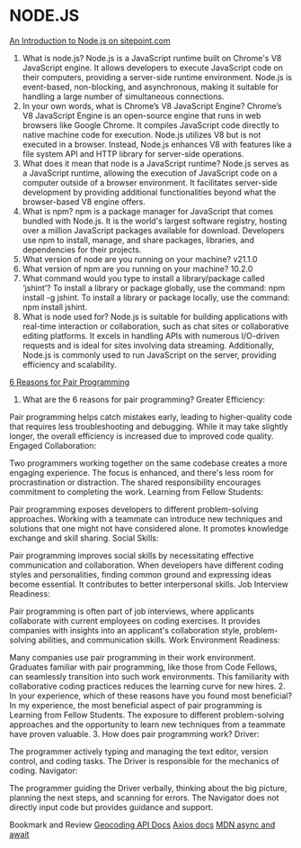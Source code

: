 # NODE.JS


[An Introduction to Node.js on sitepoint.com](https://www.sitepoint.com/an-introduction-to-node-js)

1. What is node.js?
   Node.js is a JavaScript runtime built on Chrome's V8 JavaScript engine. It allows developers to execute JavaScript code on their computers, providing a server-side runtime environment. Node.js is event-based, non-blocking, and asynchronous, making it suitable for handling a large number of simultaneous connections.
2. In your own words, what is Chrome’s V8 JavaScript Engine?
   Chrome’s V8 JavaScript Engine is an open-source engine that runs in web browsers like Google Chrome. It compiles JavaScript code directly to native machine code for execution. Node.js utilizes V8 but is not executed in a browser. Instead, Node.js enhances V8 with features like a file system API and HTTP library for server-side operations.
3. What does it mean that node is a JavaScript runtime?
   Node.js serves as a JavaScript runtime, allowing the execution of JavaScript code on a computer outside of a browser environment. It facilitates server-side development by providing additional functionalities beyond what the browser-based V8 engine offers.
4. What is npm?
   npm is a package manager for JavaScript that comes bundled with Node.js. It is the world's largest software registry, hosting over a million JavaScript packages available for download. Developers use npm to install, manage, and share packages, libraries, and dependencies for their projects.
5. What version of node are you running on your machine? v21.1.0
6. What version of npm are you running on your machine? 10.2.0
7. What command would you type to install a library/package called ‘jshint’? To install a library or package globally, use the command: npm install -g jshint. To install a library or package locally, use the command: npm install jshint.
8. What is node used for?
   Node.js is suitable for building applications with real-time interaction or collaboration, such as chat sites or collaborative editing platforms. It excels in handling APIs with numerous I/O-driven requests and is ideal for sites involving data streaming. Additionally, Node.js is commonly used to run JavaScript on the server, providing efficiency and scalability.


[6 Reasons for Pair Programming](https://www.codefellows.org/blog/6-reasons-for-pair-programming/)

1. What are the 6 reasons for pair programming?
   Greater Efficiency:

Pair programming helps catch mistakes early, leading to higher-quality code that requires less troubleshooting and debugging. While it may take slightly longer, the overall efficiency is increased due to improved code quality.
Engaged Collaboration:

Two programmers working together on the same codebase creates a more engaging experience. The focus is enhanced, and there's less room for procrastination or distraction. The shared responsibility encourages commitment to completing the work.
Learning from Fellow Students:

Pair programming exposes developers to different problem-solving approaches. Working with a teammate can introduce new techniques and solutions that one might not have considered alone. It promotes knowledge exchange and skill sharing.
Social Skills:

Pair programming improves social skills by necessitating effective communication and collaboration. When developers have different coding styles and personalities, finding common ground and expressing ideas become essential. It contributes to better interpersonal skills.
Job Interview Readiness:

Pair programming is often part of job interviews, where applicants collaborate with current employees on coding exercises. It provides companies with insights into an applicant's collaboration style, problem-solving abilities, and communication skills.
Work Environment Readiness:

Many companies use pair programming in their work environment. Graduates familiar with pair programming, like those from Code Fellows, can seamlessly transition into such work environments. This familiarity with collaborative coding practices reduces the learning curve for new hires.
2. In your experience, which of these reasons have you found most beneficial?
   In my experience, the most beneficial aspect of pair programming is Learning from Fellow Students. The exposure to different problem-solving approaches and the opportunity to learn new techniques from a teammate have proven valuable.
3. How does pair programming work?
   Driver:

The programmer actively typing and managing the text editor, version control, and coding tasks. The Driver is responsible for the mechanics of coding.
Navigator:

The programmer guiding the Driver verbally, thinking about the big picture, planning the next steps, and scanning for errors. The Navigator does not directly input code but provides guidance and support.


Bookmark and Review
[Geocoding API Docs](https://locationiq.com/)
[Axios docs](https://www.npmjs.com/package/axios)
[MDN async and await](https://developer.mozilla.org/en-US/docs/Learn/JavaScript/Asynchronous/Async_await)